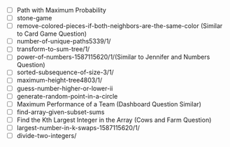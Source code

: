 - [ ] Path with Maximum Probability
- [ ] stone-game
- [ ] remove-colored-pieces-if-both-neighbors-are-the-same-color (Similar to Card Game Question)
- [ ] number-of-unique-paths5339/1/
- [ ] transform-to-sum-tree/1/
- [ ] power-of-numbers-1587115620/1/(Similar to Jennifer and Numbers Question)
- [ ] sorted-subsequence-of-size-3/1/
- [ ] maximum-height-tree4803/1/
- [ ] guess-number-higher-or-lower-ii
- [ ] generate-random-point-in-a-circle
- [ ] Maximum Performance of a Team (Dashboard Question Similar)
- [ ] find-array-given-subset-sums
- [ ] Find the Kth Largest Integer in the Array (Cows and Farm Question)
- [ ] largest-number-in-k-swaps-1587115620/1/
- [ ] divide-two-integers/
